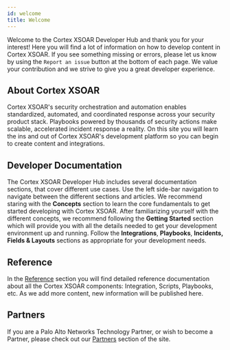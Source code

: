 ```yaml
---
id: welcome
title: Welcome
---
```


Welcome to the Cortex XSOAR Developer Hub and thank you for your interest! Here you will find a lot of information on how to develop content in Cortex XSOAR. If you see something missing or errors, please let us know by using the `Report an issue` button at the bottom of each page. We value your contribution and we strive to give you a great developer experience.

## About Cortex XSOAR

Cortex XSOAR's security orchestration and automation enables standardized, automated, and coordinated response across your security product stack. Playbooks powered by thousands of security actions make scalable, accelerated incident response a reality. On this site you will learn the ins and out of Cortex XSOAR's development platform so you can begin to create content and integrations.

## Developer Documentation

The Cortex XSOAR Developer Hub includes several documentation sections, that cover different use cases. Use the left side-bar navigation to navigate between the different sections and articles. We recommend staring with the **Concepts** section to learn the core fundamentals to get started developing with Cortex XSOAR. After familiarizing yourself with the different concepts, we recommend following the **Getting Started** section which will provide you with all the details needed to get your development environment up and running. Follow the **Integrations**, **Playbooks**, **Incidents, Fields & Layouts** sections as appropriate for your development needs.


## Reference

In the [Reference](reference/index) section you will find detailed reference documentation about all the Cortex XSOAR components: Integration, Scripts, Playbooks, etc. As we add more content, new information will be published here.

## Partners

If you are a Palo Alto Networks Technology Partner, or wish to become a Partner, please check out our [Partners](partners/why-xsoar) section of the site.
